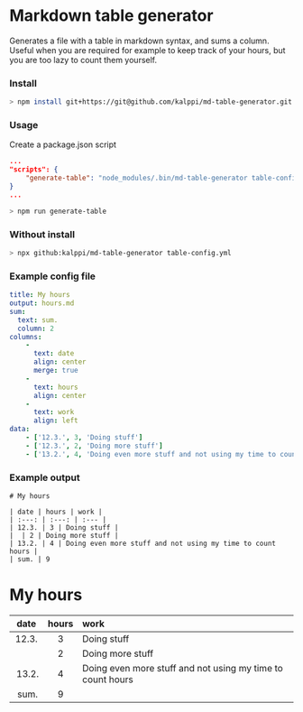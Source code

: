 # Markdown table generator

Generates a file with a table in markdown syntax, and sums a column.
Useful when you are required for example to keep track of your hours, but you are too lazy to count them yourself.

### Install
```bash
> npm install git+https://git@github.com/kalppi/md-table-generator.git
```

### Usage
Create a package.json script
```json
...
"scripts": {
    "generate-table": "node_modules/.bin/md-table-generator table-config.yml"
}
...
```

```bash
> npm run generate-table
```

### Without install

```bash
> npx github:kalppi/md-table-generator table-config.yml
```

### Example config file
```yaml
title: My hours
output: hours.md
sum:
  text: sum.
  column: 2
columns:
    -
      text: date
      align: center
      merge: true
    -
      text: hours
      align: center 
    -
      text: work
      align: left
data:
    - ['12.3.', 3, 'Doing stuff']
    - ['12.3.', 2, 'Doing more stuff']
    - ['13.2.', 4, 'Doing even more stuff and not using my time to count hours']

```

### Example output
```
# My hours

| date | hours | work | 
| :---: | :---: | :--- | 
| 12.3. | 3 | Doing stuff | 
|  | 2 | Doing more stuff | 
| 13.2. | 4 | Doing even more stuff and not using my time to count hours | 
| sum. | 9
```
# My hours

| date | hours | work | 
| :---: | :---: | :--- | 
| 12.3. | 3 | Doing stuff | 
|  | 2 | Doing more stuff | 
| 13.2. | 4 | Doing even more stuff and not using my time to count hours | 
| sum. | 9
